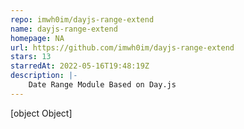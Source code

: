 ```yaml
---
repo: imwh0im/dayjs-range-extend
name: dayjs-range-extend
homepage: NA
url: https://github.com/imwh0im/dayjs-range-extend
stars: 13
starredAt: 2022-05-16T19:48:19Z
description: |-
    Date Range Module Based on Day.js
---
```


[object Object]
